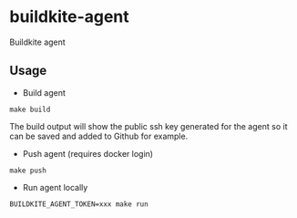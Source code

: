 # buildkite-agent
Buildkite agent

## Usage

- Build agent

```
make build
```

The build output will show the public ssh key generated for the agent so
it can be saved and added to Github for example.

- Push agent (requires docker login)

```
make push
```

- Run agent locally

```
BUILDKITE_AGENT_TOKEN=xxx make run
```
